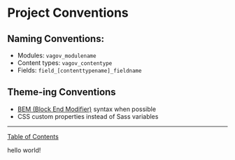 # Project Conventions

## Naming Conventions:
* Modules: `vagov_modulename`
* Content types: `vagov_contentype`
* Fields: `field_[contenttypename]_fieldname`

## Theme-ing Conventions
* [BEM (Block End Modifier)](https://getbem.com/introduction/) syntax when possible
* CSS custom properties instead of Sass variables

----

[Table of Contents](../README.md)

hello world!
